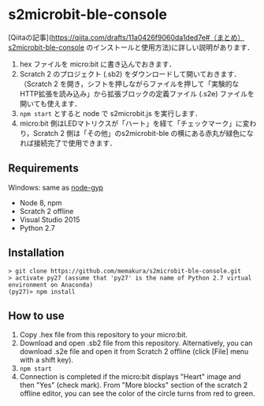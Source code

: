 # s2microbit-ble-console

[Qiitaの記事](https://qiita.com/drafts/11a0426f9060da1ded7e#（まとめ）s2microbit-ble-console のインストールと使用方法)に詳しい説明があります．

1. hex ファイルを micro:bit に書き込んでおきます．
1. Scratch 2 のプロジェクト (.sb2) をダウンロードして開いておきます．（Scratch 2 を開き，シフトを押しながらファイルを押して「実験的なHTTP拡張を読み込み」から拡張ブロックの定義ファイル (.s2e) ファイルを開いても使えます．
1. `npm start` とすると node で s2microbit.js を実行します．
1. micro:bit 側はLEDマトリクスが「ハート」を経て「チェックマーク」に変わり，Scratch 2 側は「その他」のs2microbit-ble の横にある赤丸が緑色になれば接続完了で使用できます．

## Requirements

Windows: same as [node-gyp](https://github.com/nodejs/node-gyp)

- Node 8, npm
- Scratch 2 offline
- Visual Studio 2015
- Python 2.7

## Installation

```
> git clone https://github.com/memakura/s2microbit-ble-console.git
> activate py27 (assume that 'py27' is the name of Python 2.7 virtual environment on Anaconda)
(py27)> npm install
```

## How to use

1. Copy .hex file from this repository to your micro:bit.
1. Download and open .sb2 file from this repository. Alternatively, you can download .s2e file and open it from Scratch 2 offline (click [File] menu with a shift key).
1. `npm start`
1. Connection is completed if the micro:bit displays "Heart" image and then "Yes" (check mark). From "More blocks" section of the scratch 2 offline editor, you can see the color of the circle turns from red to green.
